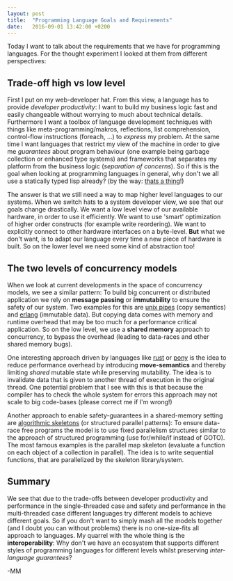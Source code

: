 ```yaml
---
layout: post
title:  "Programming Language Goals and Requirements"
date:   2016-09-01 13:42:00 +0200
---
```


Today I want to talk about the requirements that we have for programming languages. For the thought experiment I looked at them from different perspectives:

## Trade-off high vs low level

First I put on my web-developer hat. From this view, a language has to provide *developer productivity*: I want to build my business logic fast and easily changeable without worrying to much about technical details. Furthermore I want a toolbox of language development techniques with things like meta-programming/makros, reflections, list comprehension, control-flow instructions (foreach, ...) to *express* my problem. At the same time I want languages that restrict my view of the machine in order to give me *guarantees* about program behaviour (one example being garbage collection or enhanced type systems) and frameworks that separates my platform from the business logic (*separation of concerns*). So if this is the goal when looking at programming languages in general, why don't we all use a statically typed lisp already? (by the way: [thats a thing](https://docs.racket-lang.org/ts-guide/)!)


The answer is that we still need a way to map higher level languages to our systems. When we switch hats to a system developer view, we see that our goals change drastically. We want a low level view of our available hardware, in order to use it efficiently. We want to use 'smart' optimization of higher order constructs (for example write reordering). We want to explicitly connect to other hardware interfaces on a byte-level. **But** what we don't want, is to adapt our language every time a new piece of hardware is built. So on the lower level we need some kind of abstraction too!

<!-- TODO unix (HAL, udev, treiber) -->

## The two levels of concurrency models
When we look at current developments in the space of concurrency models, we see a similar pattern: To build big concurrent or distributed application we rely on **message passing** or **immutability** to ensure the safety of our system. Two examples for this are [unix pipes](https://en.wikipedia.org/wiki/Pipeline_(Unix)) (copy semantics) and [erlang](http://learnyousomeerlang.com/introduction#about-this-tutorial) (immutable data). But copying data comes with memory and runtime overhead that may be too much for a performance critical application. So on the low level, we use a **shared memory** approach to concurrency, to bypass the overhead (leading to data-races and other shared memory bugs).

One interesting approach driven by languages like [rust](https://www.rust-lang.org/en-US/) or [pony](http://www.ponylang.org/) is the idea to reduce performance overhead by introducing **move-semantics** and thereby limiting *shared* mutable state while preserving mutability. The idea is to invalidate data that is given to another thread of execution in the original thread. One potential problem that I see with this is that because the compiler has to check the whole system for errors this approach may not scale to big code-bases (please correct me if I'm wrong!)

Another approach to enable safety-guarantees in a shared-memory setting are [algorithmic skeletons](https://en.wikipedia.org/wiki/Algorithmic_skeleton) (or structured parallel patterns): To ensure data-race free programs the model is to use fixed parallelism structures similar to the approach of structured programming (use for/while/if instead of GOTO). The most famous examples is the parallel map skeleton (evaluate a function on each object of a collection in parallel). The idea is to write sequential functions, that are parallelized by the skeleton library/system.

## Summary
We see that due to the trade-offs between developer productivity and performance in the single-threaded case and safety and performance in the multi-threaded case different languages try different models to achieve different goals. So if you don't want to simply mash all the models together (and I doubt you can without problems) there is no one-size-fits all approach to languages. My quarrel with the whole thing is the **interoperability**: Why don't we have an ecosystem that supports different styles of programming languages for different levels whilst preserving *inter-language guarantees*?

-MM